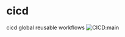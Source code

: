 # cicd
cicd global reusable workflows
![CICD:main](https://github.com/lbasg/cicd/actions/workflows/main.yml/badge.svg?branch=main)
